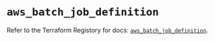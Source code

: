 # `aws_batch_job_definition`

Refer to the Terraform Registory for docs: [`aws_batch_job_definition`](https://registry.terraform.io/providers/hashicorp/aws/5.17.0/docs/resources/batch_job_definition).
